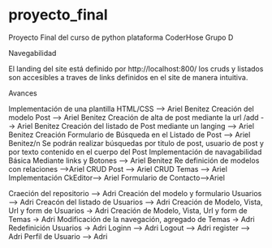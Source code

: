 # proyecto_final


Proyecto Final del curso de python plataforma CoderHose Grupo D 

Navegabilidad

El landing del site está definido por http://localhost:800/
los cruds y listados son accesibles a traves de links definidos en el site de manera intuitiva. 

Avances

Implementación de una plantilla HTML/CSS --> Ariel Benitez
Creación del modelo Post --> Ariel Benitez
Creación de alta de post mediante la url /add --> Ariel Benitez
Creación del listado de Post mediante un langing  --> Ariel Benitez
Creación Formulario de Búsqueda en el Listado de Post --> Ariel Benitez/n
Se podrán realizar búsquedas por titulo de post, usuario de post y por texto contenido en el cuerpo del Post
Implementación de navagabilidad Básica Mediante links y Botones --> Ariel Benitez
Re definición de modelos con relaciones -->Ariel
CRUD Post --> Ariel
CRUD Temas --> Ariel
Implementación CkEditor--> Ariel
Formulario de Contacto-->Ariel

Craeción del repositorio --> Adri
Creación del modelo y formulario Usuarios --> Adri
Creacón del listado de Usuarios --> Adri
Creación de Modelo, Vista, Url y form de Usuarios -> Adri
Creación de Modelo, Vista, Url y form de Temas -> Adri
Modificación de la navegación, agregado de Temas ->  Adri
Redefinición Usuarios -> Adri
Loginn --> Adri
Logout --> Adri
register --> Adri
Perfil de Usuario --> Adri
